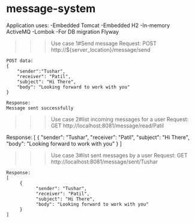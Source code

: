 # message-system

Application uses:
-Embedded Tomcat
-Embedded H2
-In-memory ActiveMQ
-Lombok
-For DB migration Flyway


>>>Use case 1#Send message
    Request:
    POST http://${server_location}/message/send

    POST data:
    {
        "sender":"Tushar",
        "receiver": "Patil",
        "subject": "Hi There",
        "body": "Looking forward to work with you"
    }

    Response:
    Message sent successfully

>>>Use case 2#list incoming messages for a user
   Request:
   GET http://localhost:8081/message/read/Patil

   Response:
    [
         {
           "sender": "Tushar",
           "receiver": "Patil",
           "subject": "Hi There",
           "body": "Looking forward to work with you"
         }
    ]

>>>Use case 3#list sent messages by a user
    Request:
    GET http://localhost:8081/message/sent/Tushar

    Response:
    [
         {
               "sender": "Tushar",
               "receiver": "Patil",
               "subject": "Hi There",
               "body": "Looking forward to work with you"
         }
    ]